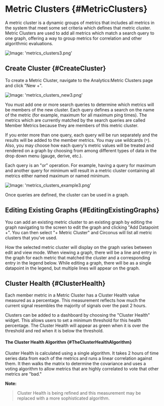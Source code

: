 # Metric Clusters {#MetricClusters}
A metric cluster is a dynamic groups of metrics that includes all metrics in the system that meet some set criteria which defines that metric cluster. Metric Clusters are used to add all metrics which match a search query to one graph, offering a way to group metrics for correlation and other algorithmic evaluations.

![Image: 'metrics_clusters3.png'](/assets/metrics_clusters3.png?raw=true)


## Create Cluster {#CreateCluster}

To create a Metric Cluster, navigate to the Analytics:Metric Clusters page and click "New +".

![Image: 'metrics_clusters_new3.png'](/assets/metrics_clusters_new3.png?raw=true)

You must add one or more search queries to determine which metrics will be members of the new cluster. Each query defines a search on the name of the metric (for example, maximum for all maximum ping times). The metrics which are currently matched by the search queries are called Member Metrics because they are members of this metric cluster.

If you enter more than one query, each query will be run separately and the results will be added to the member metrics. You may use wildcards (`*`). Also, you may choose how each query's metric values will be treated and rendered on a graph by choosing from among different types of data in the drop down menu (gauge, derive, etc.).

Each query is an "or" operation. For example, having a query for maximum and another query for minimum will result in a metric cluster containing all metrics either named maximum or named minimum.

![Image: 'metrics_clusters_example3.png'](/assets/metrics_clusters_example3.png?raw=true)

Once queries are defined, the cluster can be used in a graph.


## Editing Existing Graphs {#EditingExistingGraphs}
You can add an existing metric cluster to an existing graph by editing the graph navigating to the screen to edit the graph and clicking "Add Datapoint +". You can then select "+ Metric Cluster" and Circonus will list all metric clusters that you've used.

How the selected metric cluster will display on the graph varies between edit and view mode. When viewing a graph, there will be a line and entry in the graph for each metric that matched the cluster and a corresponding entry in the legend below. While editing a graph, there will be as a single datapoint in the legend, but multiple lines will appear on the graph.


## Cluster Health {#ClusterHealth}
Each member metric in a Metric Cluster has a Cluster Health value measured as a percentage. This measurement reflects how much the current signal resembles the majority of signals over the past 2 hours.

Clusters can be added to a dashboard by choosing the "Cluster Health" widget. This allows users to set a minimum threshold for this health percentage. The Cluster Health will appear as green when it is over the threshold and red when it is below the threshold. 


#### The Cluster Health Algorithm {#TheClusterHealthAlgorithm}
Cluster Health is calculated using a single algorithm. It takes 2 hours of time series data from each of the metrics and runs a linear correlation against them. It then walks the matrix to determine the covariance and uses a voting algorithm to allow metrics that are highly correlated to vote that other metrics are "bad."

**Note:**
> Cluster Health is being refined and this measurement may be replaced with a more sophisticated algorithm.
